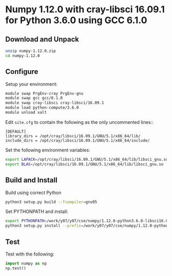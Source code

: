 Numpy 1.12.0 with cray-libsci 16.09.1 for Python 3.6.0 using GCC 6.1.0
======================================================================

Download and Unpack
-------------------

```bash
unzip numpy-1.12.0.zip
cd numpy-1.12.0
```

Configure
---------

Setup your environment:

```bash
module swap PrgEnv-cray PrgEnv-gnu
module swap gcc gcc/6.1.0 
module swap cray-libsci cray-libsci/16.09.1
module load python-compute/3.6.0
module unload xalt
```

Edit `site.cfg` to contain the following as the only uncommented lines::

```
[DEFAULT]
library_dirs = /opt/cray/libsci/16.09.1/GNU/5.1/x86_64/lib/
include_dirs = /opt/cray/libsci/16.09.1/GNU/5.1/x86_64/include/
```

Set the following environment variables:

```bash
export LAPACK=/opt/cray/libsci/16.09.1/GNU/5.1/x86_64/lib/libsci_gnu.so
export BLAS=/opt/cray/libsci/16.09.1/GNU/5.1/x86_64/lib/libsci_gnu.so
```

Build and Install
-----------------

Build using correct Python

```bash
python3 setup.py build --fcompiler=gnu95
```
Set PYTHONPATH and install:

```bash
export PYTHONPATH=/work/y07/y07/cse/numpy/1.12.0-python3.6.0-libsci16.09.1/lib/python3.6/site-packages:$PYTHONPATH
python3 setup.py install --prefix=/work/y07/y07/cse/numpy/1.12.0-python3.6.0-libsci16.09.1
```

Test
----

Test with the following:

```python
import numpy as np
np.test()
```


